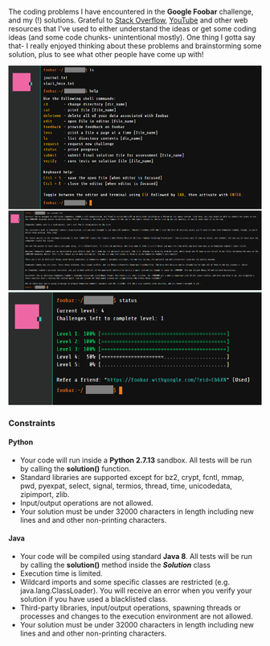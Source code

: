 The coding problems I have encountered in the **Google Foobar** challenge, and my (!) solutions. Grateful to [Stack Overflow](https://stackoverflow.com/), [YouTube](https://youtube.com/) and other web resources that I've used to either understand the ideas or get some coding ideas (and some code chunks- unintentional mostly). One thing I gotta say that- I really enjoyed thinking about these problems and brainstorming some solution, plus to see what other people have come up with!

![Foobar window](https://github.com/dhruba018/Google_Foobar/blob/master/Figures/foobar_window.png)
![Foobar journal](https://github.com/dhruba018/Google_Foobar/blob/master/Figures/foobar_journal41.png)
![Foobar progress](https://github.com/dhruba018/Google_Foobar/blob/master/Figures/foobar_progress41.png)

### Constraints
#### Python
* Your code will run inside a **Python 2.7.13** sandbox. All tests will be run by calling the **solution()** function.  
* Standard libraries are supported except for bz2, crypt, fcntl, mmap, pwd, pyexpat, select, signal, termios, thread, time, unicodedata, zipimport, zlib.  
* Input/output operations are not allowed.  
* Your solution must be under 32000 characters in length including new lines and and other non-printing characters.  

#### Java
* Your code will be compiled using standard **Java 8**. All tests will be run by calling the **solution()** method inside the **_Solution_** class  
* Execution time is limited.  
* Wildcard imports and some specific classes are restricted (e.g. java.lang.ClassLoader). You will receive an error when you verify your solution if you have used a blacklisted class.  
* Third-party libraries, input/output operations, spawning threads or processes and changes to the execution environment are not allowed.  
* Your solution must be under 32000 characters in length including new lines and and other non-printing characters.  

